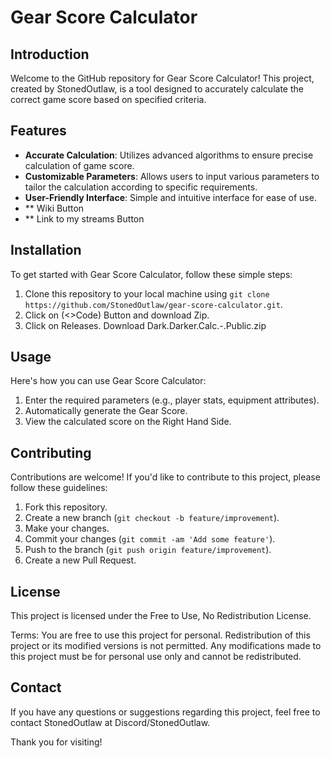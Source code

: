 # Gear Score Calculator

## Introduction
Welcome to the GitHub repository for Gear Score Calculator! This project, created by StonedOutlaw, is a tool designed to accurately calculate the correct game score based on specified criteria.

## Features
- **Accurate Calculation**: Utilizes advanced algorithms to ensure precise calculation of game score.
- **Customizable Parameters**: Allows users to input various parameters to tailor the calculation according to specific requirements.
- **User-Friendly Interface**: Simple and intuitive interface for ease of use.
- ** Wiki Button
- ** Link to my streams Button

## Installation
To get started with Gear Score Calculator, follow these simple steps:
1. Clone this repository to your local machine using `git clone https://github.com/StonedOutlaw/gear-score-calculator.git`.
2. Click on (<>Code) Button and download Zip.
3. Click on Releases. Download Dark.Darker.Calc.-.Public.zip

## Usage
Here's how you can use Gear Score Calculator:
1. Enter the required parameters (e.g., player stats, equipment attributes).
2. Automatically generate the Gear Score.
3. View the calculated score on the Right Hand Side.

## Contributing
Contributions are welcome! If you'd like to contribute to this project, please follow these guidelines:
1. Fork this repository.
2. Create a new branch (`git checkout -b feature/improvement`).
3. Make your changes.
4. Commit your changes (`git commit -am 'Add some feature'`).
5. Push to the branch (`git push origin feature/improvement`).
6. Create a new Pull Request.

## License
This project is licensed under the Free to Use, No Redistribution License.

Terms:
You are free to use this project for personal.
Redistribution of this project or its modified versions is not permitted.
Any modifications made to this project must be for personal use only and cannot be redistributed.

## Contact
If you have any questions or suggestions regarding this project, feel free to contact StonedOutlaw at Discord/StonedOutlaw.

Thank you for visiting!
